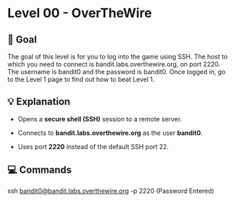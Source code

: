 # Level 00 - OverTheWire

## 🎯 Goal

The goal of this level is for you to log into the game using SSH. The host to which you need to connect is bandit.labs.overthewire.org, on port 2220. The username is bandit0 and the password is bandit0. Once logged in, go to the Level 1 page to find out how to beat Level 1.

## 💡 Explanation

- Opens a **secure shell (SSH)** session to a remote server.

- Connects to **bandit.labs.overthewire.org** as the user **bandit0**.

- Uses port **2220** instead of the default SSH port 22.

## 💻 Commands

ssh bandit0@bandit.labs.overthewire.org -p 2220
(Password Entered)